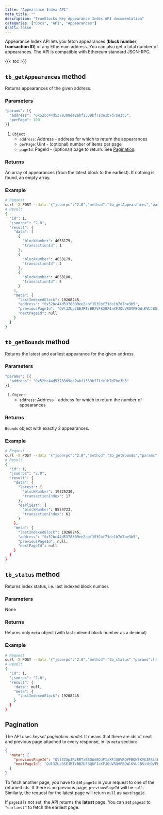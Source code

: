 ```yaml
---
title: "Appearance Index API"
meta_title: ""
description: "TrueBlocks Key Appearance Index API documentation"
categories: ["Docs", "API", "Appearances"]
draft: false
---
```


Appearance Index API lets you fetch appearances (**block number**, **transaction ID**) of any Ethereum address. You can also get a total number of appearances. The API is compatible with Ethereum standard JSON-RPC.

{{< toc >}}

## `tb_getAppearances` method

Returns appearances of the given address.

### Parameters

```javascript
"params": [{
  "address": "0x52bc44d5378309ee2abf1539bf71de1b7d7be3b5",
  "perPage": 100
}]
```

1. `Object`
    - `address`: Address - address for which to return the appearances
    - `perPage`: Uint - (optional) number of items per page
    - `pageId`: PageId - (optional) page to return. See [Pagination](#pagination).

### Returns

An array of appearances (from the latest block to the earliest). If nothing is found, an empty array.

### Example

```bash
# Request
curl -X POST --data '{"jsonrpc":"2.0","method":"tb_getAppearances","params":[{see above}],"id":1}'
# Result
{
  "id": 1,
  "jsonrpc": "2.0",
  "result": {
    "data": [
      {
        "blockNumber": 4053179,
        "transactionId": 1
      },
      {
        "blockNumber": 4053179,
        "transactionId": 2
      },
      {
        "blockNumber": 4053180,
        "transactionId": 8
      }
    ],
    "meta": {
      "lastIndexedBlock": 19268245,
      "address": "0x52bc44d5378309ee2abf1539bf71de1b7d7be3b5",
      "previousPageId": "QVl3ZUp3SEJRTzBBZVFBQUFIaXFJQUVRQVFBQWlKVUJBSitHQVFBPQ==",
      "nextPageId": null
    }
  }
}
```

## `tb_getBounds` method

Returns the latest and earliest appearance for the given address.

### Parameters


```javascript
"params": [{
  "address": "0x52bc44d5378309ee2abf1539bf71de1b7d7be3b5"
}]
```

1. `Object`
    - `address`: Address - address for which to return the number of appearances

### Returns

`Bounds` object with exactly 2 appearances.

### Example

```bash
# Request
curl -X POST --data '{"jsonrpc":"2.0","method":"tb_getBounds","params":[{see above}],"id":1}'
# Result
{
  "id": 1,
  "jsonrpc": "2.0",
  "result": {
    "data": {
      "latest": {
        "blockNumber": 19325230,
        "transactionIndex": 17
      },
      "earliest": {
        "blockNumber": 8854723,
        "transactionIndex": 61
      }
    },
    "meta": {
      "lastIndexedBlock": 19268245,
      "address": "0x52bc44d5378309ee2abf1539bf71de1b7d7be3b5",
      "previousPageId": null,
      "nextPageId": null
    }
  }
}
```

## `tb_status` method

Returns index status, i.e. last indexed block number.

### Parameters

None

### Returns

Returns only `meta` object (with last indexed block number as a decimal)

### Example

```bash
# Request
curl -X POST --data '{"jsonrpc":"2.0","method":"tb_status","params":[],"id":1}'
# Result
{
  "id": 1,
  "jsonrpc": "2.0",
  "result": {
    "data": null,
    "meta": {
      "lastIndexedBlock": 19268245
    }
  }
}
```

## Pagination

The API uses _keyset pagination model_. It means that there are ids of next and previous page attached to every response, in its `meta` section:
```json
{
  "meta": {
    "previousPageId": "QVl3ZUp3RzRRTzBBOWdBQUFIaXFJQUVRQVFBQWlKVUJBSitHQVFBPQ==",
    "nextPageId": "QUl3ZUp3SEJRTzBBZUFBQUFIaXFJQUVRQVFBQWlKVUJBSitHQVFBPQ=="
  }
}
```
To fetch another page, you have to set `pageId` in your request to one of the returned ids.
If there is no previous page, `previousPageId` will be `null`. Similarly, the request for the latest page will return `null` as  `nextPageId`.

If `pageId` is not set, the API returns the **latest** page.
You can set `pageId` to `"earliest"` to fetch the earliest page.